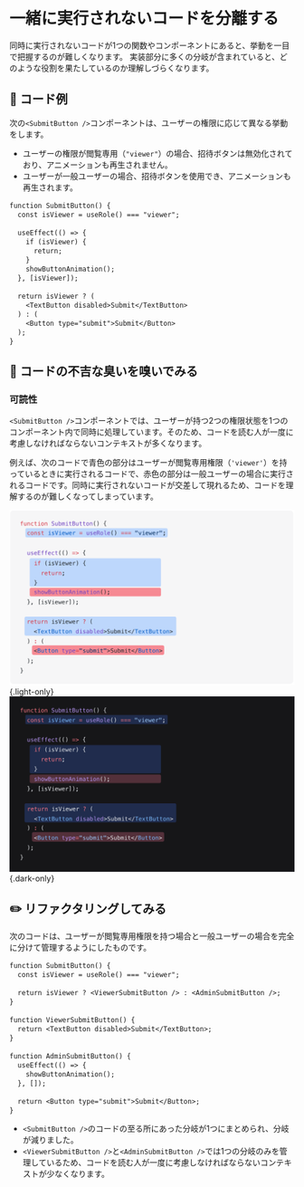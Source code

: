 # 一緒に実行されないコードを分離する

<div style="margin-top: 16px">
<Badge type="info" text="可読性" />
</div>

同時に実行されないコードが1つの関数やコンポーネントにあると、挙動を一目で把握するのが難しくなります。
実装部分に多くの分岐が含まれていると、どのような役割を果たしているのか理解しづらくなります。

## 📝 コード例

次の`<SubmitButton />`コンポーネントは、ユーザーの権限に応じて異なる挙動をします。

- ユーザーの権限が閲覧専用（`"viewer"`）の場合、招待ボタンは無効化されており、アニメーションも再生されません。
- ユーザーが一般ユーザーの場合、招待ボタンを使用でき、アニメーションも再生されます。

```tsx
function SubmitButton() {
  const isViewer = useRole() === "viewer";

  useEffect(() => {
    if (isViewer) {
      return;
    }
    showButtonAnimation();
  }, [isViewer]);

  return isViewer ? (
    <TextButton disabled>Submit</TextButton>
  ) : (
    <Button type="submit">Submit</Button>
  );
}
```

## 👃 コードの不吉な臭いを嗅いでみる

### 可読性

`<SubmitButton />`コンポーネントでは、ユーザーが持つ2つの権限状態を1つのコンポーネント内で同時に処理しています。そのため、コードを読む人が一度に考慮しなければならないコンテキストが多くなります。

例えば、次のコードで青色の部分はユーザーが閲覧専用権限（`'viewer'`）を持っているときに実行されるコードで、赤色の部分は一般ユーザーの場合に実行されるコードです。同時に実行されないコードが交差して現れるため、コードを理解するのが難しくなってしまっています。

![](../../../images/examples/submit-button.png){.light-only}
![](../../../images/examples/submit-button-dark.png){.dark-only}

## ✏️ リファクタリングしてみる

次のコードは、ユーザーが閲覧専用権限を持つ場合と一般ユーザーの場合を完全に分けて管理するようにしたものです。

```tsx
function SubmitButton() {
  const isViewer = useRole() === "viewer";

  return isViewer ? <ViewerSubmitButton /> : <AdminSubmitButton />;
}

function ViewerSubmitButton() {
  return <TextButton disabled>Submit</TextButton>;
}

function AdminSubmitButton() {
  useEffect(() => {
    showButtonAnimation();
  }, []);

  return <Button type="submit">Submit</Button>;
}
```

- `<SubmitButton />`のコードの至る所にあった分岐が1つにまとめられ、分岐が減りました。
- `<ViewerSubmitButton />`と`<AdminSubmitButton />`では1つの分岐のみを管理しているため、コードを読む人が一度に考慮しなければならないコンテキストが少なくなります。
